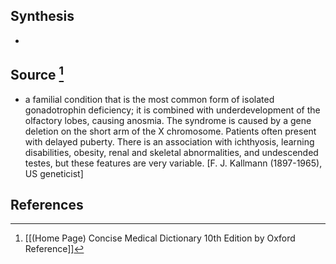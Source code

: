 ## Synthesis
- 
## Source [^1]
- a familial condition that is the most common form of isolated gonadotrophin deficiency; it is combined with underdevelopment of the olfactory lobes, causing anosmia. The syndrome is caused by a gene deletion on the short arm of the X chromosome. Patients often present with delayed puberty. There is an association with ichthyosis, learning disabilities, obesity, renal and skeletal abnormalities, and undescended testes, but these features are very variable. \[F. J. Kallmann (1897-1965), US geneticist]
## References

[^1]: [[(Home Page) Concise Medical Dictionary 10th Edition by Oxford Reference]]